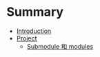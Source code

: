 # Summary

* [Introduction](README.md)
* [Project](chapter1/project.md)
    * [Submodule 和 modules](chapter1/SubmoduleAndModules.md)

